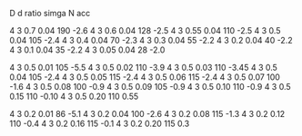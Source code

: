 D   d   ratio   simga   N   acc

4   3   0.7 0.04    190 -2.6
4   3   0.6 0.04    128 -2.5
4   3   0.55 0.04    110 -2.5
4   3   0.5 0.04    105 -2.4
4   3   0.4 0.04    70  -2.3
4   3   0.3 0.04    55  -2.2
4   3   0.2 0.04    40  -2.2
4   3   0.1 0.04    35  -2.2
4   3   0.05 0.04    28  -2.0



4   3   0.5 0.01    105 -5.5
4   3   0.5 0.02    110 -3.9
4   3   0.5 0.03    110 -3.45
4   3   0.5 0.04    105 -2.4
4   3   0.5 0.05    115 -2.4
4   3   0.5 0.06    115 -2.4
4   3   0.5 0.07    100 -1.6
4   3   0.5 0.08    100 -0.9
4   3   0.5 0.09    105 -0.9
4   3   0.5 0.10    110 -0.9
4   3   0.5 0.15    110 -0.10
4   3   0.5 0.20    110 0.55


4   3   0.2 0.01    86 -5.1
4   3   0.2 0.04    100 -2.6
4   3   0.2 0.08    115 -1.3
4   3   0.2 0.12    110 -0.4
4   3   0.2 0.16    115 -0.1
4   3   0.2 0.20    115 0.3
